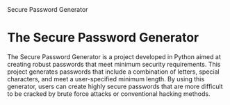 <!DOCTYPE html>
<html>
<head>
Secure Password Generator
</head>
<body>

<h1>The Secure Password Generator</h1>

<p>
  The Secure Password Generator is a project developed in Python aimed at creating robust passwords that meet minimum security requirements. This project generates passwords that include a combination of letters, special characters, and meet a user-specified minimum length. By using this generator, users can create highly secure passwords that are more difficult to be cracked by brute force attacks or conventional hacking methods.
</p>

</body>
</html>
